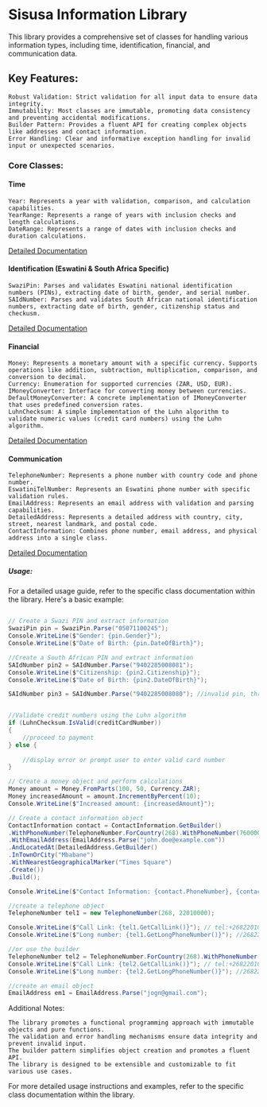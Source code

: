 # Sisusa Information Library

This library provides a comprehensive set of classes for handling various information types, including time, identification, financial, and communication data.

## Key Features:

    Robust Validation: Strict validation for all input data to ensure data integrity.
    Immutability: Most classes are immutable, promoting data consistency and preventing accidental modifications.
    Builder Pattern: Provides a fluent API for creating complex objects like addresses and contact information.
    Error Handling: Clear and informative exception handling for invalid input or unexpected scenarios.

### Core Classes:
#### Time  

    Year: Represents a year with validation, comparison, and calculation capabilities.
    YearRange: Represents a range of years with inclusion checks and length calculations.
    DateRange: Represents a range of dates with inclusion checks and duration calculations.
 [Detailed Documentation](Time/README.md)

#### Identification (Eswatini & South Africa Specific)
    SwaziPin: Parses and validates Eswatini national identification numbers (PINs), extracting date of birth, gender, and serial number.
    SAIdNumber: Parses and validates South African national identification numbers, extracting date of birth, gender, citizenship status and checkusm.
   
[Detailed Documentation](Identification/README.md)

#### Financial

    Money: Represents a monetary amount with a specific currency. Supports operations like addition, subtraction, multiplication, comparison, and conversion to decimal.
    Currency: Enumeration for supported currencies (ZAR, USD, EUR).
    IMoneyConverter: Interface for converting money between currencies.
    DefaultMoneyConverter: A concrete implementation of IMoneyConverter that uses predefined conversion rates.
    LuhnChecksum: A simple implementation of the Luhn algorithm to validate numeric values (credit card numbers) using the Luhn algorithm.

[Detailed Documentation](Financial/README.md)

#### Communication

    TelephoneNumber: Represents a phone number with country code and phone number.
    EswatiniTelNumber: Represents an Eswatini phone number with specific validation rules.
    EmailAddress: Represents an email address with validation and parsing capabilities.
    DetailedAddress: Represents a detailed address with country, city, street, nearest landmark, and postal code.
    ContactInformation: Combines phone number, email address, and physical address into a single class.

[Detailed Documentation](Communication/README.md)
##### Usage:

For a detailed usage guide, refer to the specific class documentation within the library. Here's a basic example:
```C#

// Create a Swazi PIN and extract information
SwaziPin pin = SwaziPin.Parse("05071100245");
Console.WriteLine($"Gender: {pin.Gender}");
Console.WriteLine($"Date of Birth: {pin.DateOfBirth}");

//Create a South African PIN and extract information
SAIdNumber pin2 = SAIdNumber.Parse("9402285008081");
Console.WriteLine($"Citizenship: {pin2.Citizenship}");
Console.WriteLine($"Date of Birth: {pin2.DateOfBirth}");

SAIdNumber pin3 = SAIdNumber.Parse("9402285008080"); //invalid pin, throws exception


//Validate credit numbers using the Luhn algorithm
if (LuhnChecksum.IsValid(creditCardNumber))
{
    //proceed to payment 
} else {
    
    //display error or prompt user to enter valid card number
}

// Create a money object and perform calculations
Money amount = Money.FromParts(100, 50, Currency.ZAR);
Money increasedAmount = amount.IncrementByPercent(10);
Console.WriteLine($"Increased amount: {increasedAmount}");

// Create a contact information object
ContactInformation contact = ContactInformation.GetBuilder()
.WithPhoneNumber(TelephoneNumber.ForCountry(268).WithPhoneNumber(76000000))
.WithEmailAddress(EmailAddress.Parse("john.doe@example.com"))
.AndLocatedAt(DetailedAddress.GetBuilder()
.InTownOrCity("Mbabane")
.WithNearestGeographicalMarker("Times Square")
.Create())
.Build();

Console.WriteLine($"Contact Information: {contact.PhoneNumber}, {contact.EmailAddress}, {contact.PhysicalAddress}");

//create a telephone object
TelephoneNumber tel1 = new TelephoneNumber(268, 22010000);

Console.WriteLine($"Call Link: {tel1.GetCallLink()}"); // tel:+26822010000
Console.WriteLine($"Long number: {tel1.GetLongPhoneNumber()}"); //26822010000

//or use the builder
TelephoneNumber tel2 = TelephoneNumber.ForCountry(268).WithPhoneNumber(22010000);
Console.WriteLine($"Call Link: {tel2.GetCallLink()}"); // tel:+26822010000
Console.WriteLine($"Long number: {tel2.GetLongPhoneNumber()}"); //26822010000

//create an email object
EmailAddress em1 = EmailAddress.Parse("jogn@gmail.com");

```

Additional Notes:

    The library promotes a functional programming approach with immutable objects and pure functions.
    The validation and error handling mechanisms ensure data integrity and prevent invalid input.
    The builder pattern simplifies object creation and promotes a fluent API.
    The library is designed to be extensible and customizable to fit various use cases.

For more detailed usage instructions and examples, refer to the specific class documentation within the library.